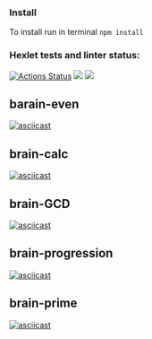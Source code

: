 ### Install
To install run in terminal `npm install`

### Hexlet tests and linter status:
[![Actions Status](https://github.com/Arguzspb/frontend-project-lvl1/workflows/hexlet-check/badge.svg)](https://github.com/Arguzspb/frontend-project-lvl1/actions)
<a href="https://codeclimate.com/github/codeclimate/codeclimate/maintainability"><img src="https://api.codeclimate.com/v1/badges/a99a88d28ad37a79dbf6/maintainability" /></a>
<a href="https://github.com//Arguzspb/frontend-project-lvl1/actions"><img src="https://github.com//Arguzspb/frontend-project-lvl1/workflows/eslint-check/badge.svg" /></a>

## **barain-even**

[![asciicast](https://asciinema.org/a/s4ez4jIkkUJizq6auXruJaCLn.svg)](https://asciinema.org/a/s4ez4jIkkUJizq6auXruJaCLn)

## **brain-calc**

[![asciicast](https://asciinema.org/a/5BzghBy2CmLSKwKJPjTOnqMLW.svg)](https://asciinema.org/a/5BzghBy2CmLSKwKJPjTOnqMLW)

## **brain-GCD**

[![asciicast](https://asciinema.org/a/FFkxKUCsE9IfXvtudy0WGiA8J.svg)](https://asciinema.org/a/FFkxKUCsE9IfXvtudy0WGiA8J)

## **brain-progression**

[![asciicast](https://asciinema.org/a/eoi8fDBy4o0GC0RHKoBHYdzha.svg)](https://asciinema.org/a/eoi8fDBy4o0GC0RHKoBHYdzha)

## **brain-prime**

[![asciicast](https://asciinema.org/a/x0WQnfA996inDeudKrE0TA14V.svg)](https://asciinema.org/a/x0WQnfA996inDeudKrE0TA14V)
